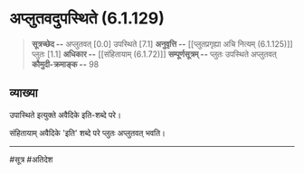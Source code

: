 # अप्लुतवदुपस्थिते (6.1.129)
> **सूत्रच्छेद --** अप्लुतवत् [0.0] उपस्थिते [7.1]
> **अनुवृत्ति --** [[प्लुतप्रगृह्या अचि नित्यम् (6.1.125)]] प्लुतः [1.1]
> **अधिकार --** [[संहितायाम् (6.1.72)]]
> **सम्पूर्णसूत्रम् --** प्लुतः उपस्थिते अप्लुतवत्
> **कौमुदी-क्रमाङ्क --** 98

## व्याख्या

उपास्थिते इत्युक्ते अवैदिके इति-शब्दे परे।

संहितायाम् अवैदिके 'इति' शब्दे परे प्लुतः अप्लुतवत् भवति।

---
#सूत्र #अतिदेश 